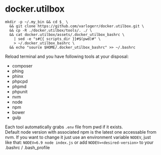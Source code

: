 # docker.utilbox
```
mkdir -p ~/.my_bin && cd $_ \
  && git clone https://github.com/varlogerr/docker.utilbox.git \
  && cp -R ./docker.utilbox/tools/. ./ \
  && cat docker.utilbox/assets/.docker_utilbox_bashrc \
    | sed -e "s#{{ scripts_dir }}#$(pwd)#" \
    > ~/.docker_utilbox_bashrc \
  && echo "source $HOME/.docker_utilbox_bashrc" >> ~/.bashrc
```
Reload terminal and you have following tools at your disposal:
* composer
* phing
* phinx
* phpcpd
* phpmd
* phpunit
* nvm
* node
* npm
* bower
* gulp

Each tool automatically grabs `.env` file from pwd if it exists.  
Default node version with associated npm is the latest one accessable from nvm. If you want to change it just use an environment variable `NODEV`, just like that: `NODEV=6.9 node index.js` or add `NODEV=<desired-version>` to your .bashrc / .bash_profile
